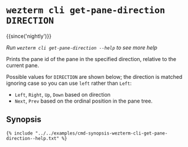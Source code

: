 # `wezterm cli get-pane-direction DIRECTION`

{{since('nightly')}}

*Run `wezterm cli get-pane-direction --help` to see more help*

Prints the pane id of the pane in the specified direction, relative to
the current pane.

Possible values for `DIRECTION` are shown below; the direction is matched
ignoring case so you can use `left` rather than `Left`:

* `Left`, `Right`, `Up`, `Down` based on direction
* `Next`, `Prev` based on the ordinal position in the pane tree.

## Synopsis

```console
{% include "../../examples/cmd-synopsis-wezterm-cli-get-pane-direction--help.txt" %}
```

